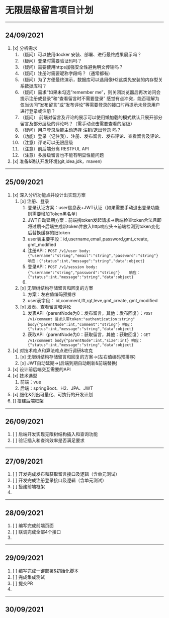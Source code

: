 # 无限层级留言项目计划

---
## 24/09/2021
1. [x] 分析需求
   1. （疑问）可以使用docker 安装、部署、进行最终成果展示吗？
   2. （疑问）登录时需要验证码吗？
   3. （疑问）需要使用https加强安全性避免明文传输吗？
   4. （疑问）注册时需要昵称字段吗？（通常都有)
   5. （疑问）为了方便最终演示，数据库可以选用像H2这类免安装的内存型关系数据库吗？
   6. （疑问）需求“如果未勾选”remember me”，则关闭浏览器后再次访问会提示注册或登录”和“查看留言时不需要登录” 感觉有点冲突，能否理解为仅当访问“发布留言”或“发布评论”等需要登录的接口时再提示未登录用户进行登录或注册？
   7. （疑问） 前端对留言及评论的展示可以使用懒加载的模式默认只展开部分留言及部分层级的评论吗？（需手动点击需要查看的层级）
   8. （疑问）用户登录后能主动选择 注销/退出登录 吗？
   9. （功能）登录（记住我）、注册、发布留言、发布评论、查看留言及评论、
   10. （注意）评论可以无限层级
   11. （注意）前后端分离 RESTFUL API
   12. （注意）多层级留言也不能有明显性能问题
4. [x] 准备&确认开发环境(git,idea,jdk，maven)

---
## 25/09/2021
1. [x] 深入分析功能点并设计出实现方案
   1. [x] 注册、登录
      1. 登录认证方案：user信息表+JWT认证（如果需要手动退出登录功能则需要增加Token黑名单）
      2. JWT自动延期方案：前端携token发起请求->后端检查token合法且即将过期->后端生成新token并放入http响应头->前端检测到token变化后替换缓存的旧token
      3. user表主要字段：id,username,email,password,gmt_create, gmt_modified
      4. 注册API：`POST /v1/user body:{"username":"string","email":"string","password":"string"} 响应：{"status":int,"message":"string","data":object}`
      5. 登录API：`POST /v1/session body:{"username":"string","password":"string"}    响应：{"status":int,"message":"string","data":object} `
      6. 
   2. [x] 无限树结构存储留言和回复的方案
      1. 方案：左右值编码预排序
      2. user表字段： id,comment,lft,rgt,leve,gmt_create, gmt_modified
   3. [x] 发表、查看留言和评论
      1. 发表API（parentNode为0：发布留言，其他：发布回复）：`POST /v1/comment 请求头带token:"authentication:string" body{"parentNode":int,"comment":"string"} 响应：{"status":int,"message":"string","data":object}` 
      2. 获取API（parentNode为0：获取留言，其他：获取回复）：`GET /v1/comment body{"parentNode":int,"size":int} 响应：{"status":int,"message":"string","data":object}`
2. [x] 对技术难点和算法难点进行调研&攻克
      1. [x] 无限树结构存储留言和回复的方案->(左右值编码预排序)
      2. [x] JWT自动延期->(后端到期自动刷新&前端替换)
3. [x] 设计前后端交互需要的API
4. [x] 技术选型
   1. 前端：vue
   2. 后端：springBoot、H2、JPA、JWT
5. [x] 细化&列出可量化、可执行的开发计划
6. [] 搭建后端框架

---
## 26/09/2021
1. [ ] 后端开发实现无限树结构插入和查询功能
2. [ ] 验证插入和查询效率是否满足要求
---
## 27/09/2021
1. [ ] 开发完成发布和获取留言接口及逻辑（含单元测试）
2. [ ] 开发完成注册登录接口及逻辑（含单元测试）
3. [ ] 搭建前端框架
4. 
---
## 28/09/2021
1. [ ] 编写完成前端页面
2. [ ] 联调完成全部4个接口
3. 
---
## 29/09/2021
1. [ ] 编写完成一键部署&初始化脚本
2. [ ] 完成集成测试
3. [ ] 提交PR
4. 
---
## 30/09/2021
